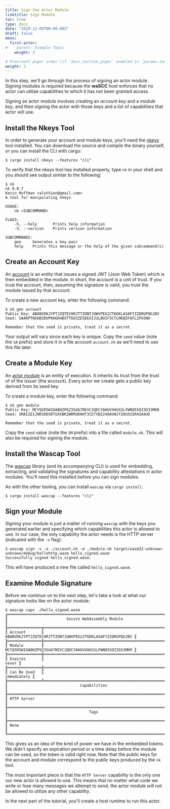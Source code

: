 ```yaml
---
title: Sign the Actor Module
linktitle: Sign Module
toc: true
type: docs
date: "2019-12-09T00:00:00Z"
draft: false
menu:
  first-actor:
#    parent: Example Topic
    weight: 3

# Prev/next pager order (if `docs_section_pager` enabled in `params.toml`)
weight: 3
---
```


In this step, we'll go through the process of signing an actor module. Signing modules is required because the **waSCC** host enforces that no actor can utilize capabilities to which it has not been granted access. 

Signing an actor module involves creating an _account key_ and a _module key_, and then signing the actor with those keys and a list of capabilities that actor will use.

## Install the Nkeys Tool
In order to generate your account and module keys, you'll need the [nkeys](https://github.com/encabulators/nkeys) tool installed. You can download the source and compile the binary yourself, or you can install the CLI with cargo:

```shell
$ cargo install nkeys --features "cli"
```

To verify that the _nkeys_ tool has installed properly, type `nk` in your shell and you should see output similar to the following:

```shell
$ nk
nk 0.0.7
Kevin Hoffman <alothien@gmail.com>
A tool for manipulating nkeys

USAGE:
    nk <SUBCOMMAND>

FLAGS:
    -h, --help       Prints help information
    -V, --version    Prints version information

SUBCOMMANDS:
    gen     Generates a key pair
    help    Prints this message or the help of the given subcommand(s)
```

## Create an Account Key
An [account](/docs/security/accounts/) is an entity that issues a signed JWT (Json Web Token) which is then embedded in the module. In short, the account is a unit of trust. If you trust the account, then, assuming the signature is valid, you trust the module issued by that account.

To create a new account key, enter the following command:

```shell
$ nk gen account
Public Key: ABANVDKJYPTJZQTECHRJTTZONTJUWVPEG22T6DKLASAFYZ2DRGPQGJBV
Seed: SAAKPT6OUB3DUPKHGR4BXTTG6SZE5DEXIJ2LBOIF3CTLMOQ5F6FL2FH3NU

Remember that the seed is private, treat it as a secret.
```
Your output will vary since each key is unique. Copy the `seed` value (note the `SA` prefix) and store it in a file account `account.nk` as we'll need to use this file later. 

## Create a Module Key
An [actor module](/docs/security/modules/) is an entity of execution. It inherits its trust from the trust of of the _issuer_ (the account). Every actor we create gets a public key derived from its seed key.

To create a module key, enter the following command:

```shell
$ nk gen module
Public Key: MCYQSR5WIOABHZP6Z3SG67REVC2QDCYAHUVXHUSSLFWNO55OZ3O33MKR
Seed: SMAI2EIJNR3ODSRTGXXBKZWRRU6HHT3CETVBZ246AVWJYZ6GSUIR43A4UE

Remember that the seed is private, treat it as a secret.
```
Copy the `seed` value (note the `SM` prefix) into a file called `module.nk`. This will also be required for signing the module.

## Install the Wascap Tool
The [wascap](https://github.com/wascc/wascap) library (and its accompanying CLI) is used for embedding, extracting, and validating the signatures and capability attestations in actor modules. You'll need this installed before you can sign modules.

As with the other tooling, you can install `wascap` via `cargo install`:

```shell
$ cargo install wascap --features "cli"
```

## Sign your Module
Signing your module is just a matter of running `wascap` with the keys you generated earlier and specifying which capabilities this actor is allowed to use. In our case, the only capability the actor needs is the HTTP server (indicated with the `-s` flag):

```shell
$ wascap sign -s -a ./account.nk -m ./module.nk target/wasm32-unknown-unknown/debug/hellohttp.wasm hello_signed.wasm
Successfully signed hello_signed.wasm.
```

This will have produced a new file called `hello_signed.wasm`.

## Examine Module Signature
Before we continue on to the next step, let's take a look at what our signature looks like on the actor module:

```shell
$ wascap caps ./hello_signed.wasm 
╔════════════════════════════════════════════════════════════════════════════╗
║                          Secure WebAssembly Module                         ║
╠═══════════════╦════════════════════════════════════════════════════════════╣
║ Account       ║   ABANVDKJYPTJZQTECHRJTTZONTJUWVPEG22T6DKLASAFYZ2DRGPQGJBV ║
╠═══════════════╬════════════════════════════════════════════════════════════╣
║ Module        ║   MCYQSR5WIOABHZP6Z3SG67REVC2QDCYAHUVXHUSSLFWNO55OZ3O33MKR ║
╠═══════════════╬════════════════════════════════════════════════════════════╣
║ Expires       ║                                                      never ║
╠═══════════════╬════════════════════════════════════════════════════════════╣
║ Can Be Used   ║                                                immediately ║
╠═══════════════╩════════════════════════════════════════════════════════════╣
║                                Capabilities                                ║
╠════════════════════════════════════════════════════════════════════════════╣
║ HTTP Server                                                                ║
╠════════════════════════════════════════════════════════════════════════════╣
║                                    Tags                                    ║
╠════════════════════════════════════════════════════════════════════════════╣
║ None                                                                       ║
╚════════════════════════════════════════════════════════════════════════════╝
```

This gives us an idea of the kind of power we have in the embedded tokens. We didn't specify an expiration period or a time delay before the module can be used, so the token is valid right now. Note that the public keys for the account and module correspond to the public keys produced by the `nk` tool. 

The most important piece is that the `HTTP Server` capability is the only one our new actor is allowed to use. This means that no matter what code we write or how many messages we attempt to send, the actor module _will not_ be allowed to utilize any other capability.

In the next part of the tutorial, you'll create a host runtime to run this actor.
